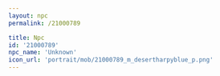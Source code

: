 ```yaml
---
layout: npc
permalink: /21000789

title: Npc
id: '21000789'
npc_name: 'Unknown'
icon_url: 'portrait/mob/21000789_m_desertharpyblue_p.png'
---
```

